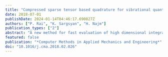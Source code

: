 ```yaml
---
title: "Compressed sparse tensor based quadrature for vibrational quantum mechanics integrals"
date: 2018-07-01
publishDate: 2024-01-14T04:46:17.690827Z
authors: ["P. Rai", "K. Sargsyan", "H. Najm"]
publication_types: ["2"]
abstract: "A new method for fast evaluation of high dimensional integrals arising in quantum mechanics is proposed. The method is based on sparse approximation of a high dimensional function followed by a low-rank compression. In the first step, we interpret the high dimensional integrand as a tensor in a suitable tensor product space and determine its entries by a compressed sensing based algorithm using only a few function evaluations. Secondly, we implement a rank reduction strategy to compress this tensor in a suitable low-rank tensor format using standard tensor compression tools. This allows representing a high dimensional integrand function as a small sum of products of low dimensional functions. Finally, a low dimensional Gauss–Hermite quadrature rule is used to integrate this low-rank representation, thus alleviating the curse of dimensionality. Numerical tests on synthetic functions, as well as on energy correction integrals for water and formaldehyde molecules demonstrate the efficiency of this method using very few function evaluations as compared to other integration strategies."
featured: false
publication: "*Computer Methods in Applied Mechanics and Engineering*"
doi: "10.1016/j.cma.2018.02.026"
---
```


